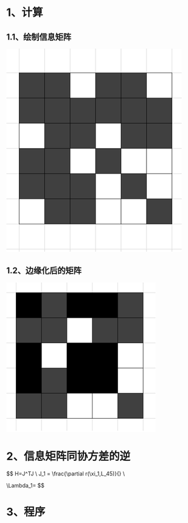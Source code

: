 # 1、计算

## 1.1、绘制信息矩阵

![图片1](./图片1.png)

## 1.2、边缘化后的矩阵

![](./图片2.png)



# 2、信息矩阵同协方差的逆

$$
H=J^TJ \\
J_1 = \frac{\partial r(\xi_1,L_45)}{} \\

\Lambda_1=
$$

# 3、程序



